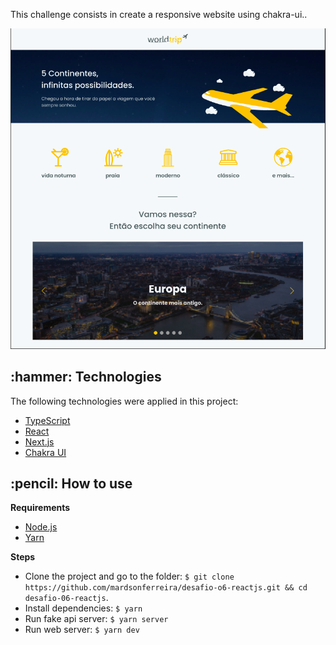 <p align="left">This challenge consists in create a responsive website using chakra-ui..</p>

<p align="center">
  <img src="https://github.com/mardsonferreira/desafio-06-reactjs/blob/main/.github/preview.png" />
</p>

<h2>:hammer: Technologies</h2>

<p> The following technologies were applied in this project:</p>
<ul> 
  <li> <a href="https://www.typescriptlang.org/"> TypeScript </a> </li>
  <li> <a href="https://reactjs.org/"> React </a> </li>
  <li> <a href="https://nextjs.org/"> Next.js </a> </li>
  <li> <a href="https://chakra-ui.com/"> Chakra UI </a> </li>
</ul>

<h2>:pencil: How to use</h2>

**Requirements**
 - <a href="https://nodejs.org/en/download/">Node.js</a>
 - <a href="https://yarnpkg.com/">Yarn</a>

**Steps**
 - Clone the project and go to the folder: `$ git clone https://github.com/mardsonferreira/desafio-o6-reactjs.git && cd desafio-06-reactjs`.
 - Install dependencies: `$ yarn`
 - Run fake api server: `$ yarn server`
 - Run web server: `$ yarn dev`
